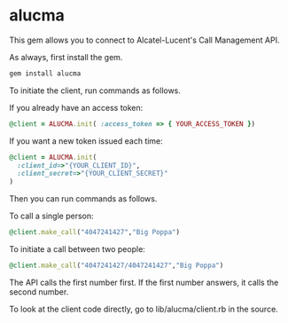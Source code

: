 # alucma

This gem allows you to connect to Alcatel-Lucent's Call Management API.

As always, first install the gem.
````ruby
gem install alucma
````

To initiate the client, run commands as follows.

If you already have an access token:
````ruby
@client = ALUCMA.init( :access_token => { YOUR_ACCESS_TOKEN })
````
If you want a new token issued each time:
````ruby
@client = ALUCMA.init(
  :client_id=>"{YOUR_CLIENT_ID}",
  :client_secret=>"{YOUR_CLIENT_SECRET}"
)
````

Then you can run commands as follows.

To call a single person:

````ruby
@client.make_call("4047241427","Big Poppa")
````

To initiate a call between two people:
````ruby
@client.make_call("4047241427/4047241427","Big Poppa")
````
The API calls the first number first. If the first number answers, it calls the second number.


To look at the client code directly, go to lib/alucma/client.rb in the source.
